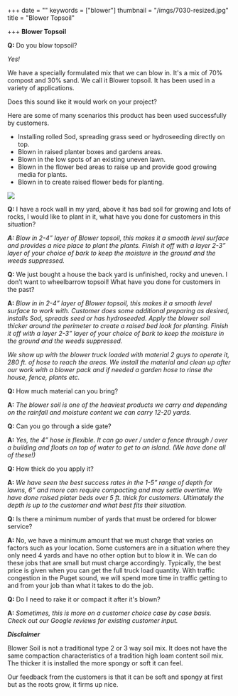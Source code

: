 +++
date = ""
keywords = ["blower"]
thumbnail = "/imgs/7030-resized.jpg"
title = "Blower Topsoil"

+++
**Blower Topsoil** 

**Q:** Do you blow topsoil? 

_Yes!_

We have a specially formulated mix that we can blow in. It's a mix of 70% compost and 30% sand. We call it Blower topsoil. It has been used in a variety of applications.

Does this sound like it would work on your project?

Here are some of many scenarios this product has been used successfully by customers.

* Installing rolled Sod, spreading grass seed or hydroseeding directly on top.
* Blown in raised planter boxes and gardens areas.
* Blown in the low spots of an existing uneven lawn.
* Blown in the flower bed areas to raise up and provide good growing media for plants.
* Blown in to create raised flower beds for planting.

![](/imgs/7030-resized.jpg)

**Q:** I have a rock wall in my yard, above it has bad soil for growing and lots of rocks, I would like to plant in it, what have you done for customers in this situation?

**_A:_** _Blow in 2-4” layer of Blower topsoil, this makes it a smooth level surface and provides a nice place to plant the plants. Finish it off with a layer 2-3” layer of your choice of bark to keep the moisture in the ground and the weeds suppressed._

**Q:** We just bought a house the back yard is unfinished, rocky and uneven. I don’t want to wheelbarrow topsoil! What have you done for customers in the past?

**A:** _Blow in in 2-4” layer of Blower topsoil, this makes it a smooth level surface to work with. Customer does some additional preparing as desired, installs Sod, spreads seed or has hydroseeded. Apply the blower soil thicker around the perimeter to create a raised bed look for planting. Finish it off with a layer 2-3” layer of your choice of bark to keep the moisture in the ground and the weeds suppressed._

_We show up with the blower truck loaded with material 2 guys to operate it, 280 ft. of hose to reach the areas. We install the material and clean up after our work with a blower pack and if needed a garden hose to rinse the house, fence, plants etc._

**Q:** How much material can you bring? 

**A:** _The blower soil is one of the heaviest products we carry and depending on the rainfall and moisture content we can carry 12-20 yards._

**Q:** Can you go through a side gate? 

**A:** _Yes, the 4” hose is flexible. It can go over / under a fence through / over a building and floats on top of water to get to an island. (We have done all of these!)_

**Q:** How thick do you apply it? 

**A:** _We have seen the best success rates in the 1-5” range of depth for lawns, 6” and more can require compacting and may settle overtime. We have done raised plater beds over 5 ft. thick for customers. Ultimately the depth is up to the customer and what best fits their situation._

**Q:** Is there a minimum number of yards that must be ordered for blower service? 

**A:** No, we have a minimum amount that we must charge that varies on factors such as your location. Some customers are in a situation where they only need 4 yards and have no other option but to blow it in. We can do these jobs that are small but must charge accordingly. Typically, the best price is given when you can get the full truck load quantity. With traffic congestion in the Puget sound, we will spend more time in traffic getting to and from your job than what it takes to do the job.

**Q:** Do I need to rake it or compact it after it's blown? 

**A:** _Sometimes, this is more on a customer choice case by case basis. Check out our Google reviews for existing customer input._

**_Disclaimer_**

Blower Soil is not a traditional type 2 or 3 way soil mix. It does not have the same compaction characteristics of a tradition high loam content soil mix. The thicker it is installed the more spongy or soft it can feel.

Our feedback from the customers is that it can be soft and spongy at first but as the roots grow, it firms up nice.